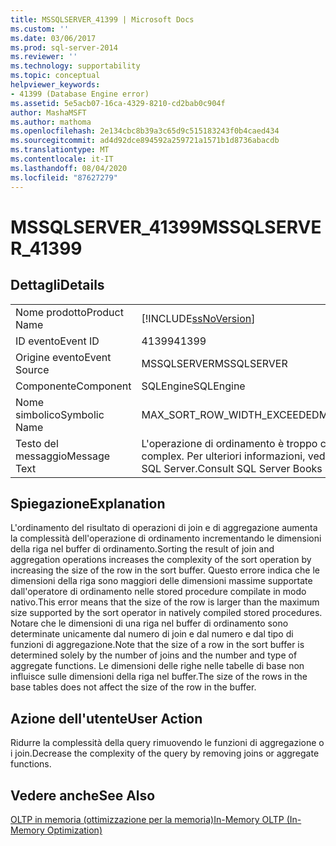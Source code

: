 ```yaml
---
title: MSSQLSERVER_41399 | Microsoft Docs
ms.custom: ''
ms.date: 03/06/2017
ms.prod: sql-server-2014
ms.reviewer: ''
ms.technology: supportability
ms.topic: conceptual
helpviewer_keywords:
- 41399 (Database Engine error)
ms.assetid: 5e5acb07-16ca-4329-8210-cd2bab0c904f
author: MashaMSFT
ms.author: mathoma
ms.openlocfilehash: 2e134cbc8b39a3c65d9c515183243f0b4caed434
ms.sourcegitcommit: ad4d92dce894592a259721a1571b1d8736abacdb
ms.translationtype: MT
ms.contentlocale: it-IT
ms.lasthandoff: 08/04/2020
ms.locfileid: "87627279"
---
```

# <a name="mssqlserver_41399"></a><span data-ttu-id="b76fb-102">MSSQLSERVER_41399</span><span class="sxs-lookup"><span data-stu-id="b76fb-102">MSSQLSERVER_41399</span></span>
    
## <a name="details"></a><span data-ttu-id="b76fb-103">Dettagli</span><span class="sxs-lookup"><span data-stu-id="b76fb-103">Details</span></span>  
  
|||  
|-|-|  
|<span data-ttu-id="b76fb-104">Nome prodotto</span><span class="sxs-lookup"><span data-stu-id="b76fb-104">Product Name</span></span>|[!INCLUDE[ssNoVersion](../../includes/ssnoversion-md.md)]|  
|<span data-ttu-id="b76fb-105">ID evento</span><span class="sxs-lookup"><span data-stu-id="b76fb-105">Event ID</span></span>|<span data-ttu-id="b76fb-106">41399</span><span class="sxs-lookup"><span data-stu-id="b76fb-106">41399</span></span>|  
|<span data-ttu-id="b76fb-107">Origine evento</span><span class="sxs-lookup"><span data-stu-id="b76fb-107">Event Source</span></span>|<span data-ttu-id="b76fb-108">MSSQLSERVER</span><span class="sxs-lookup"><span data-stu-id="b76fb-108">MSSQLSERVER</span></span>|  
|<span data-ttu-id="b76fb-109">Componente</span><span class="sxs-lookup"><span data-stu-id="b76fb-109">Component</span></span>|<span data-ttu-id="b76fb-110">SQLEngine</span><span class="sxs-lookup"><span data-stu-id="b76fb-110">SQLEngine</span></span>|  
|<span data-ttu-id="b76fb-111">Nome simbolico</span><span class="sxs-lookup"><span data-stu-id="b76fb-111">Symbolic Name</span></span>|<span data-ttu-id="b76fb-112">MAX_SORT_ROW_WIDTH_EXCEEDED</span><span class="sxs-lookup"><span data-stu-id="b76fb-112">MAX_SORT_ROW_WIDTH_EXCEEDED</span></span>|  
|<span data-ttu-id="b76fb-113">Testo del messaggio</span><span class="sxs-lookup"><span data-stu-id="b76fb-113">Message Text</span></span>|<span data-ttu-id="b76fb-114">L'operazione di ordinamento è troppo complessa.</span><span class="sxs-lookup"><span data-stu-id="b76fb-114">The sort operation is too complex.</span></span> <span data-ttu-id="b76fb-115">Per ulteriori informazioni, vedere la documentazione online di SQL Server.</span><span class="sxs-lookup"><span data-stu-id="b76fb-115">Consult SQL Server Books Online for more information.</span></span>|  
  
## <a name="explanation"></a><span data-ttu-id="b76fb-116">Spiegazione</span><span class="sxs-lookup"><span data-stu-id="b76fb-116">Explanation</span></span>  
 <span data-ttu-id="b76fb-117">L'ordinamento del risultato di operazioni di join e di aggregazione aumenta la complessità dell'operazione di ordinamento incrementando le dimensioni della riga nel buffer di ordinamento.</span><span class="sxs-lookup"><span data-stu-id="b76fb-117">Sorting the result of join and aggregation operations increases the complexity of the sort operation by increasing the size of the row in the sort buffer.</span></span> <span data-ttu-id="b76fb-118">Questo errore indica che le dimensioni della riga sono maggiori delle dimensioni massime supportate dall'operatore di ordinamento nelle stored procedure compilate in modo nativo.</span><span class="sxs-lookup"><span data-stu-id="b76fb-118">This error means that the size of the row is larger than the maximum size supported by the sort operator in natively compiled stored procedures.</span></span> <span data-ttu-id="b76fb-119">Notare che le dimensioni di una riga nel buffer di ordinamento sono determinate unicamente dal numero di join e dal numero e dal tipo di funzioni di aggregazione.</span><span class="sxs-lookup"><span data-stu-id="b76fb-119">Note that the size of a row in the sort buffer is determined solely by the number of joins and the number and type of aggregate functions.</span></span> <span data-ttu-id="b76fb-120">Le dimensioni delle righe nelle tabelle di base non influisce sulle dimensioni della riga nel buffer.</span><span class="sxs-lookup"><span data-stu-id="b76fb-120">The size of the rows in the base tables does not affect the size of the row in the buffer.</span></span>  
  
## <a name="user-action"></a><span data-ttu-id="b76fb-121">Azione dell'utente</span><span class="sxs-lookup"><span data-stu-id="b76fb-121">User Action</span></span>  
 <span data-ttu-id="b76fb-122">Ridurre la complessità della query rimuovendo le funzioni di aggregazione o i join.</span><span class="sxs-lookup"><span data-stu-id="b76fb-122">Decrease the complexity of the query by removing joins or aggregate functions.</span></span>  
  
## <a name="see-also"></a><span data-ttu-id="b76fb-123">Vedere anche</span><span class="sxs-lookup"><span data-stu-id="b76fb-123">See Also</span></span>  
 [<span data-ttu-id="b76fb-124">OLTP in memoria &#40;ottimizzazione per la memoria&#41;</span><span class="sxs-lookup"><span data-stu-id="b76fb-124">In-Memory OLTP &#40;In-Memory Optimization&#41;</span></span>](../in-memory-oltp/in-memory-oltp-in-memory-optimization.md)  
  
  
